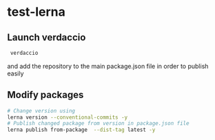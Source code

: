 # test-lerna

## Launch verdaccio
```bash
 verdaccio
 ```
 and add the repository to the main package.json file in order to publish easily

 ## Modify packages 
 ```bash
 # Change version using
 lerna version --conventional-commits -y
 # Publish changed package from version in package.json file
 lerna publish from-package  --dist-tag latest -y
 ```

